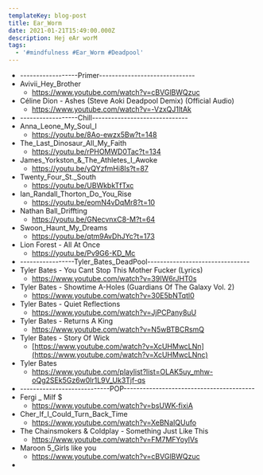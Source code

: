 ```yaml
---
templateKey: blog-post
title: Ear_Worm
date: 2021-01-21T15:49:00.000Z
description: Hej eAr worM
tags:
  - '#mindfulness #Ear_Worm #Deadpool'
---
```

* \------------------Primer------------------------------
* Avivii_Hey_Brother
  * <https://www.youtube.com/watch?v=cBVGlBWQzuc>
* Céline Dion - Ashes (Steve Aoki Deadpool Demix) (Official Audio)
  * <https://www.youtube.com/watch?v=-VzxQJ1ltAk>
* \------------------Chill------------------------------
* Anna_Leone_My_Soul_I
  * <https://youtu.be/8Ao-ewzx5Bw?t=148>
* The_Last_Dinosaur_All_My_Faith
  * <https://youtu.be/rPHOMWD0Tac?t=134>
* James\_Yorkston\_&_The_Athletes_I_Awoke
  * <https://youtu.be/yQYzfmHi8Is?t=87>
* Twenty_Four_St._South
  * <https://youtu.be/UBWkbkTfTxc>
* Ian_Randall_Thorton_Do_You_Rise
  * <https://youtu.be/eomN4vDqMr8?t=10>
* Nathan Ball_Driffting
  * <https://youtu.be/GNecvnxC8-M?t=64>
* Swoon_Haunt_My_Dreams
  * <https://youtu.be/qtm9AvDhJYc?t=173>
* Lion Forest - All At Once
  * <https://youtu.be/Pv9G6-KD_Mc>
* \-----------------Tyler_Bates_DeadPool--------------------------------
* Tyler Bates - You Cant Stop This Mother Fucker (Lyrics)
  * <https://www.youtube.com/watch?v=39IW6rJHT0s>
* Tyler Bates - Showtime A-Holes (Guardians Of The Galaxy Vol. 2) 
  * <https://www.youtube.com/watch?v=30E5bNTqtl0>
* Tyler Bates - Quiet Reflections
  * <https://www.youtube.com/watch?v=JjPCPany8uU>
* Tyler Bates - Returns A King
  * <https://www.youtube.com/watch?v=N5wBTBCRsmQ>
* Tyler Bates - Story Of Wick
  * [https://www.youtube.com/watch?v=XcUHMwcLNn](https://www.youtube.com/watch?v=XcUHMwcLNnc)
* Tyler Bates
  * <https://www.youtube.com/playlist?list=OLAK5uy_mhw-oQg2SEk5Gz6w0lr1L9V_Uk3Tjf-qs>
* \----------------------------POP-----------------------------------------
* Fergi _ Milf $
  * <https://www.youtube.com/watch?v=bsUWK-fixiA>
* Cher_If_I_Could_Turn_Back_Time
  * <https://www.youtube.com/watch?v=XeBNaIQUufo>
* The Chainsmokers & Coldplay - Something Just Like This 
  * <https://www.youtube.com/watch?v=FM7MFYoylVs>
* Maroon 5_Girls like you
  * <https://www.youtube.com/watch?v=cBVGlBWQzuc>
*
